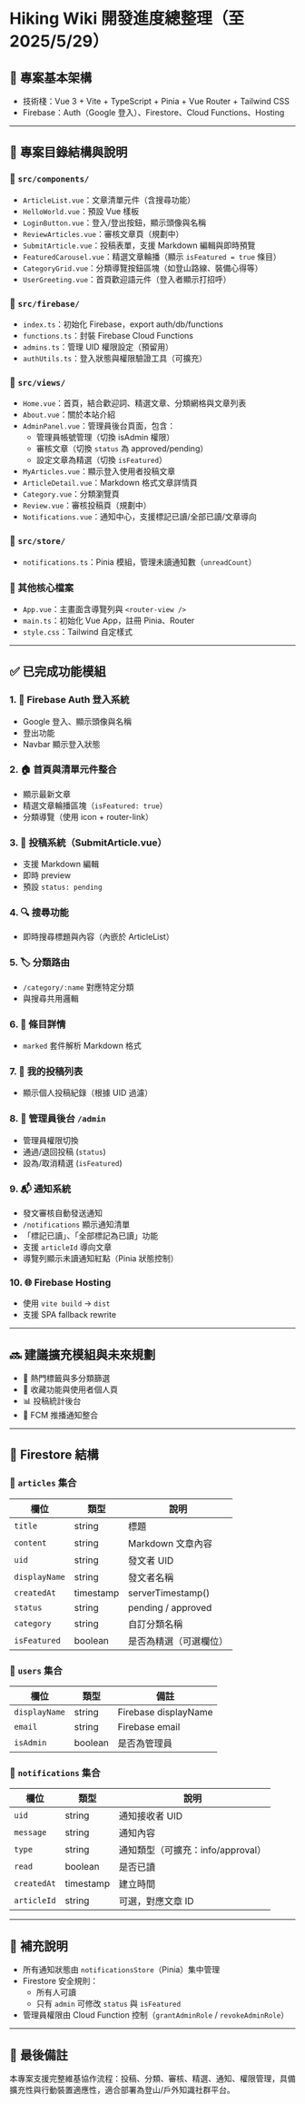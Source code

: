 # Hiking Wiki 開發進度總整理（至 2025/5/29）

## 📁 專案基本架構

- 技術棧：Vue 3 + Vite + TypeScript + Pinia + Vue Router + Tailwind CSS  
- Firebase：Auth（Google 登入）、Firestore、Cloud Functions、Hosting

---

## 📂 專案目錄結構與說明

### 🔸 `src/components/`

- `ArticleList.vue`：文章清單元件（含搜尋功能）
- `HelloWorld.vue`：預設 Vue 樣板
- `LoginButton.vue`：登入/登出按鈕，顯示頭像與名稱
- `ReviewArticles.vue`：審核文章頁（規劃中）
- `SubmitArticle.vue`：投稿表單，支援 Markdown 編輯與即時預覽
- `FeaturedCarousel.vue`：精選文章輪播（顯示 `isFeatured = true` 條目）
- `CategoryGrid.vue`：分類導覽按鈕區塊（如登山路線、裝備心得等）
- `UserGreeting.vue`：首頁歡迎語元件（登入者顯示打招呼）

### 🔸 `src/firebase/`

- `index.ts`：初始化 Firebase，export auth/db/functions
- `functions.ts`：封裝 Firebase Cloud Functions
- `admins.ts`：管理 UID 權限設定（預留用）
- `authUtils.ts`：登入狀態與權限驗證工具（可擴充）

### 🔸 `src/views/`

- `Home.vue`：首頁，結合歡迎詞、精選文章、分類網格與文章列表
- `About.vue`：關於本站介紹
- `AdminPanel.vue`：管理員後台頁面，包含：
  - 管理員帳號管理（切換 isAdmin 權限）
  - 審核文章（切換 `status` 為 approved/pending）
  - 設定文章為精選（切換 `isFeatured`）
- `MyArticles.vue`：顯示登入使用者投稿文章
- `ArticleDetail.vue`：Markdown 格式文章詳情頁
- `Category.vue`：分類瀏覽頁
- `Review.vue`：審核投稿頁（規劃中）
- `Notifications.vue`：通知中心，支援標記已讀/全部已讀/文章導向

### 🔸 `src/store/`

- `notifications.ts`：Pinia 模組，管理未讀通知數（`unreadCount`）

### 🔸 其他核心檔案

- `App.vue`：主畫面含導覽列與 `<router-view />`
- `main.ts`：初始化 Vue App，註冊 Pinia、Router
- `style.css`：Tailwind 自定樣式

---

## ✅ 已完成功能模組

### 1. 🔐 Firebase Auth 登入系統

- Google 登入、顯示頭像與名稱
- 登出功能
- Navbar 顯示登入狀態

### 2. 🏠 首頁與清單元件整合

- 顯示最新文章
- 精選文章輪播區塊（`isFeatured: true`）
- 分類導覽（使用 icon + router-link）

### 3. 📄 投稿系統（SubmitArticle.vue）

- 支援 Markdown 編輯
- 即時 preview
- 預設 `status: pending`

### 4. 🔍 搜尋功能

- 即時搜尋標題與內容（內嵌於 ArticleList）

### 5. 🏷️ 分類路由

- `/category/:name` 對應特定分類
- 與搜尋共用邏輯

### 6. 📘 條目詳情

- `marked` 套件解析 Markdown 格式

### 7. 📝 我的投稿列表

- 顯示個人投稿紀錄（根據 UID 過濾）

### 8. 👑 管理員後台 `/admin`

- 管理員權限切換
- 通過/退回投稿 (`status`)
- 設為/取消精選 (`isFeatured`)

### 9. 📬 通知系統

- 發文審核自動發送通知
- `/notifications` 顯示通知清單
- 「標記已讀」、「全部標記為已讀」功能
- 支援 `articleId` 導向文章
- 導覽列顯示未讀通知紅點（Pinia 狀態控制）

### 10. 🌐 Firebase Hosting

- 使用 `vite build` → `dist`
- 支援 SPA fallback rewrite

---

## 🔜 建議擴充模組與未來規劃

- 🔖 熱門標籤與多分類篩選
- 💾 收藏功能與使用者個人頁
- 📊 投稿統計後台
- 🔔 FCM 推播通知整合

---

## 📁 Firestore 結構

### 🔹 `articles` 集合

| 欄位         | 類型       | 說明                      |
|--------------|------------|---------------------------|
| `title`      | string     | 標題                      |
| `content`    | string     | Markdown 文章內容         |
| `uid`        | string     | 發文者 UID                |
| `displayName`| string     | 發文者名稱                |
| `createdAt`  | timestamp  | serverTimestamp()         |
| `status`     | string     | pending / approved        |
| `category`   | string     | 自訂分類名稱              |
| `isFeatured` | boolean    | 是否為精選（可選欄位）    |

### 🔹 `users` 集合

| 欄位         | 類型     | 備註                      |
|--------------|----------|---------------------------|
| `displayName`| string   | Firebase displayName      |
| `email`      | string   | Firebase email            |
| `isAdmin`    | boolean  | 是否為管理員              |

### 🔹 `notifications` 集合

| 欄位         | 類型       | 說明                             |
|--------------|------------|----------------------------------|
| `uid`        | string     | 通知接收者 UID                   |
| `message`    | string     | 通知內容                         |
| `type`       | string     | 通知類型（可擴充：info/approval）|
| `read`       | boolean    | 是否已讀                         |
| `createdAt`  | timestamp  | 建立時間                         |
| `articleId`  | string     | 可選，對應文章 ID               |

---

## 🧠 補充說明

- 所有通知狀態由 `notificationsStore`（Pinia）集中管理
- Firestore 安全規則：
  - 所有人可讀
  - 只有 `admin` 可修改 `status` 與 `isFeatured`
- 管理員權限由 Cloud Function 控制（`grantAdminRole` / `revokeAdminRole`）

---

## 📌 最後備註

本專案支援完整維基協作流程：投稿、分類、審核、精選、通知、權限管理，具備擴充性與行動裝置適應性，適合部署為登山/戶外知識社群平台。
